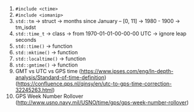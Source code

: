 1. `#include <ctime>`
2. `#include <iomanip>`
3. `std::tm` -> struct -> months since January – [0, 11] -> 1980 - 1900 -> tm_isdst
4. `std::time_t` -> class -> from 1970-01-01-00-00-00 UTC -> ignore leap seconds
5. `std::time()` -> function
6. `std::mktime()` -> function
7. `std::localtime()` -> function
8. `std::gmtime()` -> function
9. GMT vs UTC vs GPS time (https://www.ipses.com/eng/In-depth-analysis/Standard-of-time-definition) (https://confluence.qps.nl/qinsy/en/utc-to-gps-time-correction-32245263.html)
10. GPS Week Number Rollover (http://www.usno.navy.mil/USNO/time/gps/gps-week-number-rollover)
